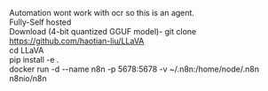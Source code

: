 Automation wont work with ocr so this is an agent.  
Fully-Self hosted   
Download (4-bit quantized GGUF model)- git clone https://github.com/haotian-liu/LLaVA  
cd LLaVA  
pip install -e .  
docker run -d --name n8n -p 5678:5678 -v ~/.n8n:/home/node/.n8n n8nio/n8n  
